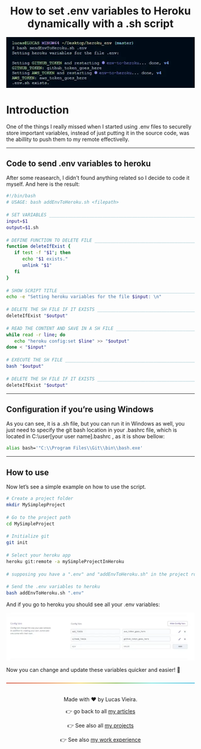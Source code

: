 <a name="TOC"></a>

<h1 align="center">How to set .env variables to Heroku dynamically with a .sh script</h1>

<div align="center"><img src="./images/cover.webp"></div>

# Introduction

One of the things I really missed when I started using .env files to securelly store important variables, instead of just putting it in the source code, was the abillity to push them to my remote effectivelly.

---

## Code to send .env variables to heroku

After some reasearch, I didn’t found anything related so I decide to code it myself. And here is the result:

```bash
#!/bin/bash
# USAGE: bash addEnvToHeroku.sh <filepath>

# SET VARIABLES ________________________________________________________________
input=$1
output=$1.sh

# DEFINE FUNCTION TO DELETE FILE _______________________________________________
function deleteIfExist {
   if test -f "$1"; then
      echo "$1 exists."
      unlink "$1"
   fi
}

# SHOW SCRIPT TITLE ____________________________________________________________
echo -e "Setting heroku variables for the file $input: \n"

# DELETE THE SH FILE IF IT EXISTS ______________________________________________
deleteIfExist "$output"

# READ THE CONTENT AND SAVE IN A SH FILE _______________________________________
while read -r line; do
   echo "heroku config:set $line" >> "$output"
done < "$input"

# EXECUTE THE SH FILE __________________________________________________________
bash "$output"

# DELETE THE SH FILE IF IT EXISTS ______________________________________________
deleteIfExist "$output"
```
---

## Configuration if you’re using Windows

As you can see, it is a .sh file, but you can run it in Windows as well, you just need to specify the git bash location in your .bashrc file, which is located in C:\user\[your user name]\.bashrc , as it is show bellow:

```bash
alias bash='"C:\\Program Files\\Git\\bin\\bash.exe'
```

---

## How to use

Now let’s see a simple example on how to use the script.

```bash
# Create a project folder
mkdir MySimplepProject

# Go to the project path
cd MySimpleProject

# Initialize git
git init

# Select your heroku app
heroku git:remote -a mySimpleProjectInHeroku

# supposing you have a ".env" and "addEnvToHeroku.sh" in the project root

# Send the .env variables to heroku
bash addEnvToHeroku.sh ".env"
```

And if you go to heroku you should see all your .env variables:

<div align="center"><img src="./images/demo1.webp"></div>

Now you can change and update these variables quicker and easier! 🤘

<div align="center"><a href="#"><img src="../../.github/images/divider.png"></a></div>
<br>

<div align="center">
  <p>Made with ❤️ by Lucas Vieira.</p>
  <p>👉 go back to all <a href="../../README.md#TOC">my articles</a></p>
  <p>👉 See also all <a href="https://github.com/lucasvtiradentes/lucasvtiradentes/blob/master/portfolio/PROJECTS.md#TOC">my projects</a></p>
  <p>👉 See also <a href="https://github.com/lucasvtiradentes/lucasvtiradentes/blob/master/portfolio/WORK_EXPERIENCE.md#TOC">my work experience</a></p>
</div>
